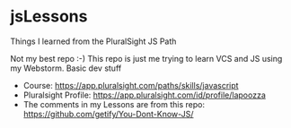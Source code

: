 # jsLessons
Things I learned from the PluralSight JS Path

Not my best repo :-)
This repo is just me trying to learn VCS and JS using my Webstorm. Basic dev stuff

* Course: https://app.pluralsight.com/paths/skills/javascript
* Pluralsight Profile: https://app.pluralsight.com/id/profile/lapoozza
* The comments in my Lessons are from this repo: https://github.com/getify/You-Dont-Know-JS/
